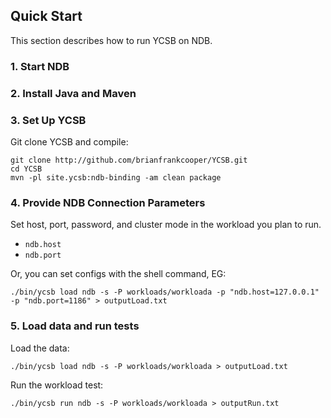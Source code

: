 <!--
Copyright (c) 2014 - 2021 YCSB contributors. All rights reserved.

Licensed under the Apache License, Version 2.0 (the "License"); you
may not use this file except in compliance with the License. You
may obtain a copy of the License at

http://www.apache.org/licenses/LICENSE-2.0

Unless required by applicable law or agreed to in writing, software
distributed under the License is distributed on an "AS IS" BASIS,
WITHOUT WARRANTIES OR CONDITIONS OF ANY KIND, either express or
implied. See the License for the specific language governing
permissions and limitations under the License. See accompanying
LICENSE file.
-->

## Quick Start

This section describes how to run YCSB on NDB. 

### 1. Start NDB

### 2. Install Java and Maven

### 3. Set Up YCSB

Git clone YCSB and compile:

    git clone http://github.com/brianfrankcooper/YCSB.git
    cd YCSB
    mvn -pl site.ycsb:ndb-binding -am clean package

### 4. Provide NDB Connection Parameters
    
Set host, port, password, and cluster mode in the workload you plan to run. 

- `ndb.host`
- `ndb.port`

Or, you can set configs with the shell command, EG:

    ./bin/ycsb load ndb -s -P workloads/workloada -p "ndb.host=127.0.0.1" -p "ndb.port=1186" > outputLoad.txt

### 5. Load data and run tests

Load the data:

    ./bin/ycsb load ndb -s -P workloads/workloada > outputLoad.txt

Run the workload test:

    ./bin/ycsb run ndb -s -P workloads/workloada > outputRun.txt

